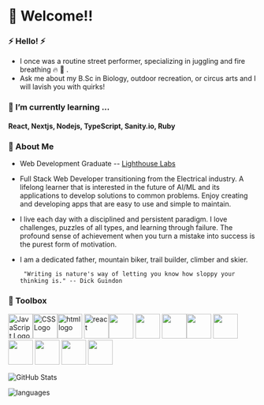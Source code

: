 # 👋 Welcome!!

 ### ⚡ Hello! ⚡
-  I once was a routine street performer, specializing in juggling and fire breathing 🔥 🚒 . 
-  Ask me about my B.Sc in Biology, outdoor recreation, or circus arts and I will lavish you with quirks!

<!--

![Streak](https://github-readme-streak-stats.herokuapp.com/?user=TeddyGavi&theme=cobalt)
**TeddyGavi/TeddyGavi** is a ✨ _special_ ✨ repository because its `README.md` (this file) appears on your GitHub profile.

Here are some ideas to get you started:

- 🔭 I’m currently working on ...
- 🌱 I’m currently learning ...
- 👯 I’m looking to collaborate on ...
- 🤔 I’m looking for help with ...
- 💬 Ask me about ...

- 😄 Pronouns: ...
- ⚡ Fun fact: ...
-->

### 🌱 I’m currently learning ...
#### React, Nextjs, Nodejs, TypeScript, Sanity.io, Ruby

### 💬 About Me
- Web Development Graduate -- [Lighthouse Labs](https://www.lighthouselabs.ca/)

- Full Stack Web Developer transitioning from the Electrical industry. A lifelong learner that is interested in the future of AI/ML and its applications to develop solutions to common problems. Enjoy creating and developing apps that are easy to use and simple to maintain.

- I live each day with a disciplined and persistent paradigm. I love challenges, puzzles of all types, and learning through failure. The profound sense of achievement when you turn a mistake into success is the purest form of motivation. 

- I am a dedicated father, mountain biker, trail builder, climber and skier.


       "Writing is nature's way of letting you know how sloppy your thinking is." -- Dick Guindon


 
 
 
 ### 🧰 Toolbox
<img src="https://cdn.jsdelivr.net/gh/devicons/devicon/icons/javascript/javascript-plain.svg" alt="JavaScript Logo" width="50" height="50"/><img src="https://cdn.jsdelivr.net/gh/devicons/devicon/icons/css3/css3-original-wordmark.svg" alt="CSS Logo" width="50" height="50"/><img src="https://cdn.jsdelivr.net/gh/devicons/devicon/icons/html5/html5-original-wordmark.svg" alt="html logo" width="50" height="50" /> <img src="https://cdn.jsdelivr.net/gh/devicons/devicon/icons/react/react-original-wordmark.svg" alt="react" width="50" height="50"/><img src="https://cdn.jsdelivr.net/gh/devicons/devicon/icons/nodejs/nodejs-plain.svg" width="50" height="50"/> <img src="https://cdn.jsdelivr.net/gh/devicons/devicon/icons/postgresql/postgresql-original.svg" width="50" height="50" /> <img src="https://cdn.jsdelivr.net/gh/devicons/devicon/icons/typescript/typescript-original.svg" width="50" height="50"/><img src="https://cdn.jsdelivr.net/gh/devicons/devicon/icons/nextjs/nextjs-line.svg" width="50" height="50"/> <img src="https://cdn.jsdelivr.net/gh/devicons/devicon/icons/ruby/ruby-plain-wordmark.svg" width="50" height="50" /> <img src="https://cdn.jsdelivr.net/gh/devicons/devicon/icons/sass/sass-original.svg" width="50" height="50"/> <img src="https://cdn.jsdelivr.net/gh/devicons/devicon/icons/express/express-original.svg" width="50" height="50"/> <img src="https://cdn.jsdelivr.net/gh/devicons/devicon/icons/ubuntu/ubuntu-plain-wordmark.svg" width="50" height="50"/> <img src="https://cdn.jsdelivr.net/gh/devicons/devicon/icons/vagrant/vagrant-original.svg" width="50" height="50"/>

![GitHub Stats](https://github-readme-stats.vercel.app/api?username=TeddyGavi&theme=cobalt)


![languages](https://github-readme-stats.vercel.app/api/top-langs/?username=TeddyGavi&theme=cobalt&hide_border=false&include_all_commits=false&count_private=true&layout=compact)
           
